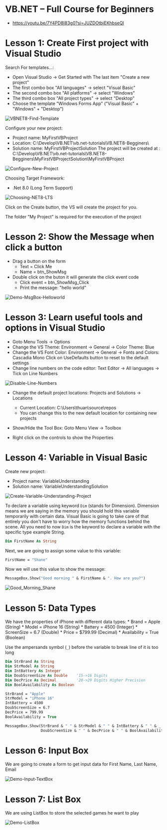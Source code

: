 # VB.NET – Full Course for Beginners
* https://youtu.be/7Y4PD8I83g0?si=JUZDOtbjEKhbseQl

# Lesson 1: Create First project with Visual Studio

Search For templates...:
* Open Visual Studio -> Get Started with The last item "Create a new project"
* The first combo box "All languages" -> select "Visual Basic"
* The second combo box "All platforms" -> select "Windows"
* The third combo box "All project types" -> select "Desktop"
* Choose the template "Windows Forms App" ("Visual Basic" + "Windows" + "Desktop")

![VBNET8-Find-Template](./images/VB.NET8-01-select-visual-basic-windows-desktop-template.png)

Configure your new project:
* Project name: MyFirstVBProject
* Location: C:\Develop\VB.NET\vb.net-tutorials\VB.NET8-Begginers\
* Solution name: MyFirstVBProjectSolution
    The project will be created at : C:\Develop\VB.NET\vb.net-tutorials\VB.NET8-Begginers\\MyFirstVBProjectSolution\MyFirstVBProject

![Configure-New-Project](./images/VB.NET8-02-configure-new-myfirstproject.png)


Choosing Target Framework: 
* .Net 8.0 (Long Term Support)

![Choosing-NET8-LTS](./images/VB.NET8-03-choosing-target-framework-NET8-LTS.png)

Click on the Create button, the VS will create the project for you.

The folder "My Project" is required for the execution of the project


# Lesson 2: Show the Message when click a button
* Drag a button on the form
    * Text = Click Me
    * Name = btn_ShowMsg
* Double click on the buton it will generate the click event code
    * Click event = btn_ShowMsg_Click
    * Print the message: "hello world"

![Demo-MsgBox-Helloworld](./images/VB.NET8-04-demo-msgbox-helloworld.png)


# Lesson 3: Learn useful tools and options in Visual Studio

* Goto Menu Tools -> Options
* Change the VS Theme: Environment -> General -> Color Theme: Blue
* Change the VS Font Color: Environment -> General -> Fonts and Colors: Cascadia Mono
    Click on UseDefaults button to reset to the default settings
* Change line numbers on the code editor: Text Editor -> All languages -> Tick on Line Numbers

![Disable-Line-Numbers](./images/VB.NET8-05-demo-enable-code-line-numbers.png)

* Change the default project locations: Projects and Solutions -> Locations
    * Current Location: C:\Users\thuan\source\repos
    * You can change this to the new default location for containing new projects

* Show/Hide the Tool Box: Goto Menu View -> Toolbox
* Right click on the controls to show the Properties


# Lesson 4: Variable in Visual Basic

Create new project:
* Project name: VariableUnderstanding
* Solution name: VariableUnderstandingSolution

![Create-Variable-Understanding-Project](./images/VB.NET8-06-create-variable-understanding-project.png)

To declare a variable using keyword `Dim` (stands for Dimension). Dimension means we are saying in the memory you should hold this variable temporarily with certain data. Visual Basic is going to take care of that entirely you don't have to worry how the memory functions behind the scene. All you need to now `Dim` is the keyword to declare a variable with the specific type example String.
```vb
Dim FirstName As String
```

Next, we are going to assign some value to this variable:
```vb
FirstName = "Shane"
```

Now we will use this value to show the message:
```vb
MessageBox.Show("Good morning " & FirstName & ". How are you?")
```

![Good_Morning_Shane](./images/VB.NET8-07-demo-variable-string-concatenation.png)


# Lesson 5: Data Types

We have the properties of iPhone with different data types:
    * Brand = Apple (String)
    * Model = iPhone 16 (String)
    * Battery = 4500 (Integer)
    * ScreenSize = 6.7 (Double)
    * Price = $799.99 (Decimal)
    * Availability = True (Boolean)

Use the ampersands symbol (`_`) before the variable to break line of it is too long
```vb
Dim StrBrand As String
Dim StrModel As String
Dim IntBattery As Integer
Dim DoubScreenSize As Double    '15->16 Digits
Dim DecPrice As Decimal         '28->29 Digits Higher Precision
Dim BoolAvailability As Boolean

StrBrand = "Apple"
StrModel = "iPhone 16"
IntBattery = 4500
DoubScreenSize = 6.7
DecPrice = 799.99
BoolAvailability = True

MessageBox.Show(StrBrand & " " & StrModel & " " & IntBattery & " " & _
                DoubScreenSize & " " & DecPrice & " " & BoolAvailability)
```


# Lesson 6: Input Box

We are going to create a form to get input data for First Name, Last Name, Email

![Demo-Input-TextBox](./images/VB.NET8-08-demo-input-textbox-show-message.png)


# Lesson 7: List Box

We are using ListBox to store the selected games he want to play

![Demo-ListBox](./images/VB.NET8-09-demo-listbox-selected-games.png)
